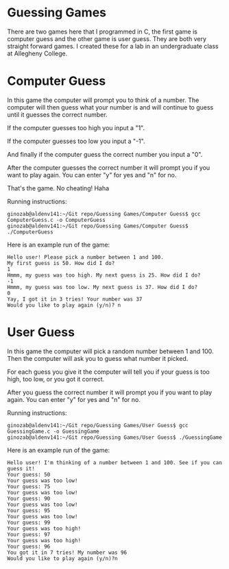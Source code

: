# Guessing Games

There are two games here that I programmed in C, the first game is computer guess and the other game is user guess. They are both very straight forward games. I created these for a lab in an undergraduate class at Allegheny College.

# Computer Guess

In this game the computer will prompt you to think of a number. The computer will then guess what your number is and will continue to guess until it guesses the correct number. 

If the computer guesses too high you input a "1".

If the computer guesses too low you input a "-1".

And finally if the computer guess the correct number you input a "0".

After the computer guesses the correct number it will prompt you if you want to play again. You can enter "y" for yes and "n" for no.

That's the game. No cheating! Haha

Running instructions:

```shell
ginozab@aldenv141:~/Git repo/Guessing Games/Computer Guess$ gcc ComputerGuess.c -o ComputerGuess
ginozab@aldenv141:~/Git repo/Guessing Games/Computer Guess$ ./ComputerGuess 
```

Here is an example run of the game:

```shell
Hello user! Please pick a number between 1 and 100.
My first guess is 50. How did I do?
1
Hmmm, my guess was too high. My next guess is 25. How did I do?
-1
Hmmm, my guess was too low. My next guess is 37. How did I do?
0
Yay, I got it in 3 tries! Your number was 37
Would you like to play again (y/n)? n
```

# User Guess

In this game the computer will pick a random number between 1 and 100. Then the computer will ask you to guess what number it picked. 

For each guess you give it the computer will tell you if your guess is too high, too low, or you got it correct. 

After you guess the correct number it will prompt you if you want to play again. You can enter "y" for yes and "n" for no. 

Running instructions:

```shell
ginozab@aldenv141:~/Git repo/Guessing Games/User Guess$ gcc GuessingGame.c -o GuessingGame
ginozab@aldenv141:~/Git repo/Guessing Games/User Guess$ ./GuessingGame 

```

Here is an example run of the game:

```shell
Hello user! I'm thinking of a number between 1 and 100. See if you can guess it!
Your guess: 50
Your guess was too low!
Your guess: 75
Your guess was too low!
Your guess: 90
Your guess was too low!
Your guess: 95
Your guess was too low!
Your guess: 99
Your guess was too high!
Your guess: 97
Your guess was too high!
Your guess: 96
You got it in 7 tries! My number was 96
Would you like to play again (y/n)?n
```